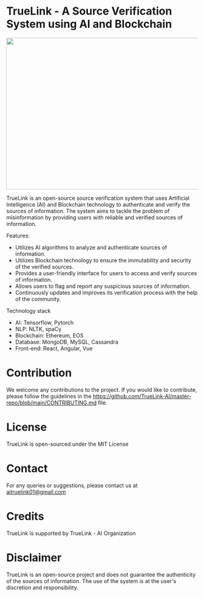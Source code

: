 # TrueLink - A Source Verification System using AI and Blockchain

<p align="center">
  <img src="https://user-images.githubusercontent.com/2563910/213946788-d94827d3-695b-4661-adea-da2ba32e82ae.jpg" width="600" height="400">
</p>

TrueLink is an open-source source verification system that uses Artificial Intelligence (AI) and Blockchain technology to authenticate and verify the sources of information. The system aims to tackle the problem of misinformation by providing users with reliable and verified sources of information.

Features:

* Utilizes AI algorithms to analyze and authenticate sources of information.
* Utilizes Blockchain technology to ensure the immutability and security of the verified sources.
* Provides a user-friendly interface for users to access and verify sources of information.
* Allows users to flag and report any suspicious sources of information.
* Continuously updates and improves its verification process with the help of the community.

Technology stack

* AI: Tensorflow, Pytorch
* NLP: NLTK, spaCy
* Blockchain: Ethereum, EOS
* Database: MongoDB, MySQL, Cassandra
* Front-end: React, Angular, Vue

# Contribution
We welcome any contributions to the project. If you would like to contribute, please follow the guidelines in the https://github.com/TrueLink-AI/master-repo/blob/main/CONTRIBUTING.md file.

# License
TrueLink is open-sourced under the MIT License

# Contact
For any queries or suggestions, please contact us at aitruelink01@gmail.com

# Credits
TrueLink is supported by TrueLink - AI Organization

# Disclaimer
TrueLink is an open-source project and does not guarantee the authenticity of the sources of information. The use of the system is at the user's discretion and responsibility.
